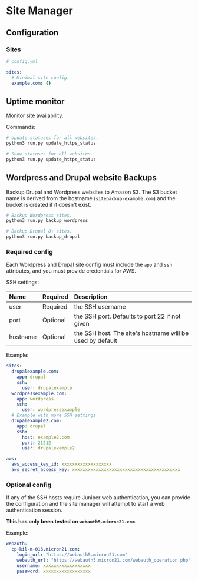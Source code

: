 # Site Manager

## Configuration

### Sites

```yaml
# config.yml

sites:
  # Minimal site config.
  example.com: {}
```

## Uptime monitor

Monitor site availability.

Commands:

```bash
# Update statuses for all websites.
python3 run.py update_https_status

# Show statuses for all websites.
python3 run.py update_https_status
```

## Wordpress and Drupal website Backups

Backup Drupal and Wordpress websites to Amazon S3. The S3 bucket name is derived from the hostname (`sitebackup-example.com`) and the bucket is created if it doesn't exist.

```bash
# Backup Wordpress sites.
python3 run.py backup_wordpress

# Backup Drupal 8+ sites.
python3 run.py backup_drupal
```

### Required config

Each Wordpress and Drupal site config must include the `app` and `ssh` attributes, and you must provide credentials for AWS.

SSH settings:

| Name     | Required | Description                                               |
| :------- | :------- | :-------------------------------------------------------- |
| user     | Required | the SSH username                                          |
| port     | Optional | the SSH port. Defaults to port 22 if not given            |
| hostname | Optional | the SSH host. The site's hostname will be used by default |

Example:

```yaml
sites:
  drupalexample.com:
    app: drupal
    ssh:
      user: drupalexample
  wordpressexample.com:
    app: wordpress
    ssh:
      user: wordpressexample
  # Example with more SSH settings
  drupalexample2.com:
    app: drupal
    ssh:
      host: example2.com
      port: 21212
      user: drupalexample2

aws:
  aws_access_key_id: xxxxxxxxxxxxxxxxxxx
  aws_secret_access_key: xxxxxxxxxxxxxxxxxxxxxxxxxxxxxxxxxxxxxxxxx
```

### Optional config

If any of the SSH hosts require Juniper web authentication, you can provide the configuration and the site manager will attempt to start a web authentication session.

**This has only been tested on `webauth5.micron21.com`.**

Example:

```yaml
webauth:
  cp-kil-m-016.micron21.com:
    login_url: "https://webauth5.micron21.com"
    webauth_url: "https://webauth5.micron21.com/webauth_operation.php"
    username: xxxxxxxxxxxxxxxxxx
    password: xxxxxxxxxxxxxxxxxx
```
